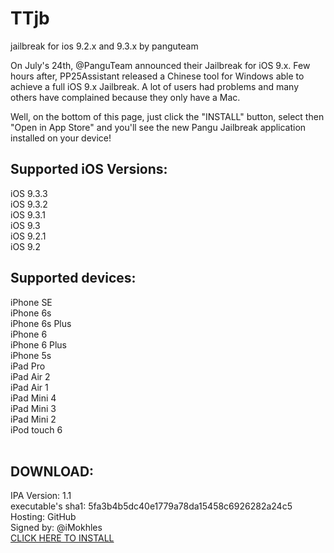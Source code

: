 # TTjb
jailbreak for ios 9.2.x and 9.3.x by panguteam

On July's 24th, @PanguTeam announced their Jailbreak for iOS 9.x. Few hours after, PP25Assistant released a Chinese tool for Windows able to achieve a full iOS 9.x Jailbreak.
A lot of users had problems and many others have complained because they only have a Mac.

Well, on the bottom of this page, just click the "INSTALL" button, select then "Open in App Store" and you'll see the new Pangu Jailbreak application installed on your device!

## Supported iOS Versions:<br />
iOS 9.3.3<br />
iOS 9.3.2<br />
iOS 9.3.1<br />
iOS 9.3<br />
iOS 9.2.1<br />
iOS 9.2<br />

## Supported devices:<br />
iPhone SE<br />
iPhone 6s <br />
iPhone 6s Plus<br />
iPhone 6<br />
iPhone 6 Plus<br />
iPhone 5s<br />
iPad Pro<br />
iPad Air 2<br />
iPad Air 1<br />
iPad Mini 4<br />
iPad Mini 3<br />
iPad Mini 2<br />
iPod touch 6<br />
<br />
## DOWNLOAD: <br />
IPA Version: 1.1<br />
executable's sha1: 5fa3b4b5dc40e1779a78da15458c6926282a24c5<br />
Hosting: GitHub<br />
Signed by: @iMokhles<br />
[CLICK HERE TO INSTALL](http://tinyurl.com/jxk64fj)<br />
